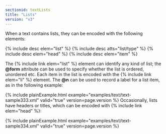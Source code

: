 ```yaml
---
sectionid: textLists
title: "Lists"
version: "v3"
---
```


When a text contains lists, they can be encoded with the following elements:



{% include desc elem="list" %}
{% include desc atts="list/type" %}
{% include desc elem="head" %}
{% include desc elem="item" %}




The {% include link elem="list" %} element can identify any kind of list; the **@form**
attribute can be used to specify whether the list is ordered, unordered etc. Each
item in the
list is encoded with the {% include link elem="li" %} element. The **@n** can be used to
record a label for a list item, as in the following example:

{% include plainExample.html example="examples/text/text-sample333.xml" valid="true" version=page.version %}
Occasionally, lists have headers or titles, which can be encoded with {% include link elem="head" %}:

{% include plainExample.html example="examples/text/text-sample334.xml" valid="true" version=page.version %}
